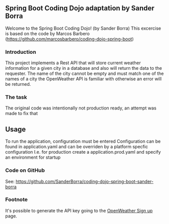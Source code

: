 Spring Boot Coding Dojo adaptation by Sander Borra
---

Welcome to the Spring Boot Coding Dojo! (by Sander Borra)
This excercise is based on the code by Marcos Barbero (https://github.com/marcosbarbero/coding-dojo-spring-boot)

### Introduction

This project implements a Rest API that will store current weather information for a given city in a database and also will return the data to the requester.
The name of the city cannot be empty and must match one of the names of a city the OpenWeather API is familiar with otherwise an error will be returned.

### The task

The original code was intentionally not production ready, an attempt was made to fix that

## Usage
To run the application, configuration must be entered
Configuration can be found in application.yaml and can be overriden by a platform specfic configuration
I.e. for production create a application.prod.yaml and specify an environment for startup

### Code on GitHub

See: https://github.com/SanderBorra/coding-dojo-spring-boot-sander-borra

### Footnote
It's possible to generate the API key going to the [OpenWeather Sign up](https://openweathermap.org/appid) page.
